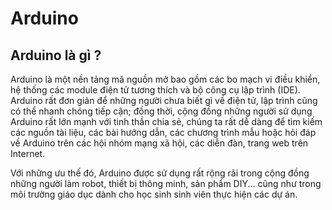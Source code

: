 # Arduino

## Arduino là gì ?

Arduino là một nền tảng mã nguồn mở bao gồm các bo mạch vi điều khiển, hệ thống các module điện tử tương thích và bộ công cụ lập trình (IDE). Arduino rất đơn giản để những người chưa biết gì về điện tử, lập trình cũng có thể nhanh chóng tiếp cận; đồng thời, cộng đồng những người sử dụng Arduino rất lớn mạnh với tinh thần chia sẻ, chúng ta rất dễ dàng để tìm kiếm các nguồn tài liệu, các bài hướng dẫn, các chương trình mẫu hoặc hỏi đáp về Arduino trên các hội nhóm mạng xã hội, các diễn đàn, trang web trên Internet.

Với những ưu thế đó, Arduino được sử dụng rất rộng rãi trong cộng đồng những người làm robot, thiết bị thông minh, sản phẩm DIY... cũng như trong môi trường giáo dục dành cho học sinh sinh viên thực hiện các dự án.
